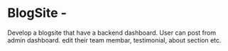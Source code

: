 # BlogSite -
Develop a blogsite that have a backend dashboard. User can post from admin dashboard. edit their team membar, testimonial, about section etc.
